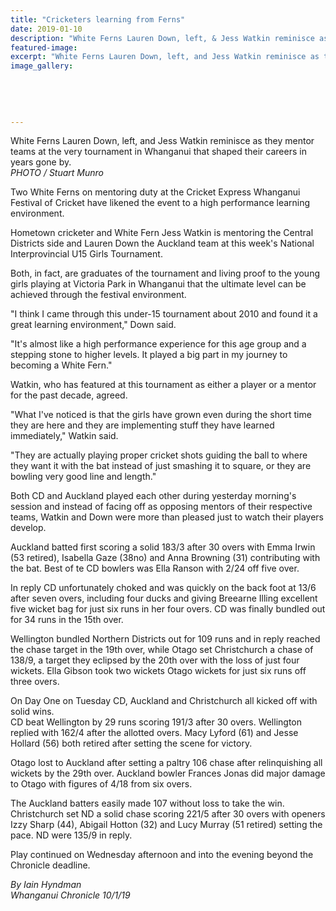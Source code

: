```yaml
---
title: "Cricketers learning from Ferns"
date: 2019-01-10
description: "White Ferns Lauren Down, left, & Jess Watkin reminisce as they mentor teams at the very tournament in Whanganui..."
featured-image: 
excerpt: "White Ferns Lauren Down, left, and Jess Watkin reminisce as they mentor teams at the very tournament in Whanganui that shaped their careers in years gone by."
image_gallery:
    
    
    
    
    
---
```


<p><span>White Ferns Lauren Down, left, and Jess Watkin reminisce as they mentor teams at the very tournament in Whanganui that shaped their careers in years gone by.</span><br /><em>PHOTO / Stuart Munro</em></p>
<p class="element element-paragraph">Two White Ferns on mentoring duty at the Cricket Express Whanganui Festival of Cricket have likened the event to a high performance learning environment.</p>
<p class="element element-paragraph">Hometown cricketer and White Fern Jess Watkin is mentoring the Central Districts side and Lauren Down the Auckland team at this week's National Interprovincial U15 Girls Tournament.</p>
<p class="element element-paragraph">Both, in fact, are graduates of the tournament and living proof to the young girls playing at Victoria Park in Whanganui that the ultimate level can be achieved through the festival environment.</p>
<p class="element element-paragraph">"I think I came through this under-15 tournament about 2010 and found it a great learning environment," Down said.</p>
<p class="element element-paragraph">"It's almost like a high performance experience for this age group and a stepping stone to higher levels. It played a big part in my journey to becoming a White Fern."</p>
<p class="element element-paragraph">Watkin, who has featured at this tournament as either a player or a mentor for the past decade, agreed.</p>
<p class="element element-paragraph">"What I've noticed is that the girls have grown even during the short time they are here and they are implementing stuff they have learned immediately," Watkin said.</p>
<p class="element element-paragraph">"They are actually playing proper cricket shots guiding the ball to where they want it with the bat instead of just smashing it to square, or they are bowling very good line and length."</p>
<p class="element element-paragraph">Both CD and Auckland played each other during yesterday morning's session and instead of facing off as opposing mentors of their respective teams, Watkin and Down were more than pleased just to watch their players develop.</p>
<p class="element element-paragraph">Auckland batted first scoring a solid 183/3 after 30 overs with Emma Irwin (53 retired), Isabella Gaze (38no) and Anna Browning (31) contributing with the bat. Best of te CD bowlers was Ella Ranson with 2/24 off five over.</p>
<p class="element element-paragraph">In reply CD unfortunately choked and was quickly on the back foot at 13/6 after seven overs, including four ducks and giving Breearne Illing excellent five wicket bag for just six runs in her four overs. CD was finally bundled out for 34 runs in the 15th over.</p>
<p class="element element-paragraph">Wellington bundled Northern Districts out for 109 runs and in reply reached the chase target in the 19th over, while Otago set Christchurch a chase of 138/9, a target they eclipsed by the 20th over with the loss of just four wickets. Ella Gibson took two wickets Otago wickets for just six runs off three overs.</p>
<p class="element element-paragraph">On Day One on Tuesday CD, Auckland and Christchurch all kicked off with solid wins.<br />CD beat Wellington by 29 runs scoring 191/3 after 30 overs. Wellington replied with 162/4 after the allotted overs. Macy Lyford (61) and Jesse Hollard (56) both retired after setting the scene for victory.</p>
<p class="element element-paragraph">Otago lost to Auckland after setting a paltry 106 chase after relinquishing all wickets by the 29th over. Auckland bowler Frances Jonas did major damage to Otago with figures of 4/18 from six overs.</p>
<p class="element element-paragraph">The Auckland batters easily made 107 without loss to take the win.<br />Christchurch set ND a solid chase scoring 221/5 after 30 overs with openers Izzy Sharp (44), Abigail Hotton (32) and Lucy Murray (51 retired) setting the pace. ND were 135/9 in reply.</p>
<p class="element element-paragraph">Play continued on Wednesday afternoon and into the evening beyond the Chronicle deadline.</p>
<p><em>By Iain Hyndman<br />Whanganui Chronicle 10/1/19</em></p>

